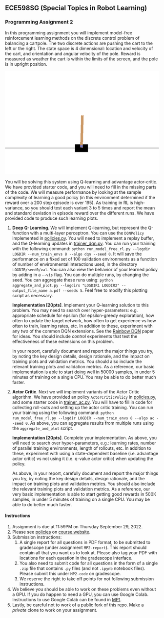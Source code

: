 ## ECE598SG (Special Topics in Robot Learning)
### Programming Assignment 2
In this programming assignment you will implement model-free reinforcement
learning methods on the discrete control problem of balancing a cartpole. The
two discrete actions are pushing the cart to the left or the right. The state space is
4 dimensional: location and velocity of the cart, and orientation and angular
velocity of the pole. Reward is measured as weather the cart is within the
limits of the screen, and the pole is in upright position.

![](vis-CartPole-v2.gif)

You will be solving this system using Q-learning and advantage actor-critic. We
have provided starter code, and you will need to fill in the missing parts of
the code. We will measure performance by looking at the sample complexity of
learning a good policy (in this environment determined if the reward over a 200
step episode is over 195).  As training in RL is high-variance, so you should
test each variant 3 to 5 times and report the mean and standard deviation in
episode reward over the different runs. We have provided code to produce such
learning plots. 

1. **Deep Q-Learning**. We will implement Q-learning, but represent the
   Q-function with a multi-layer perceptron. You can use the `DQNPolicy`
   implemented in [policies.py](./policies.py). You will need to implement a
   replay buffer, and the Q-learning updates in
   [trainer_dqn.py](./trainer_dqn.py). You can run your training with the
   following command: `python run_model_free_rl.py --logdir LOGDIR
   --num_train_envs 8 --algo dqn --seed 0`.  It will save the performance on a
   fixed set of 100 validation environments as a function of number of
   environmental interactions used, in the directory `LOGDIR/seed0/val`.  You
   can also view the behavior of your learned policy by adding in a `--vis`
   flag. You can do multiple runs, by changing the seed.  You can aggregate
   these runs using: `python aggregate_and_plot.py --logdirs "LOGDIR1 LOGDIR2"
   --output_file_name a.pdf --seeds 5`. Feel free to modify this plotting
   script as necessary.
   
   **Implementation [20pts]**. Implement your Q-learning solution to this
   problem.  You may need to search over hyper-parameters: e.g. appropriate
   schedule for epsilon (for epsilon-greedy exploration), how often to update
   the target network, how often to get experience vs how often to train,
   learning rates, etc. In addition to these, experiment with any *two* of the
   common DQN extensions. See the [Rainbow
   DQN](https://arxiv.org/abs/1710.02298) paper for ideas. You should include
   *control* experiments that test the effectiveness of these extensions on this
   problem.
      
   In your report, carefully document and report the major things you try, by
   noting the key design details, design rationale, and the impact on training
   plots and validation metrics. You should also include the relevant training
   plots and validation metrics.  As a reference, our basic implementation is
   able to start doing well in 50000 samples, in under 5 minutes of training on
   a single CPU. You may be able to do better much faster.

2. **Actor Critic**. Next we will implement variants of the Actor Critic
   algorithm. We have provided an policy `ActorCriticPolicy` in
   [policies.py](./policies.py), and some starter code in
   [trainer_ac.py](./trainer_ac.py). You will have to fill in code for
   collecting roll-outs and setting up the actor critic training. You can run
   your training using the following command: `python run_model_free_rl.py
   --logdir LOGDIR --num_train_envs 8 --algo ac --seed 0`.
   As above, you can aggregate results from multiple runs using the
   `aggregate_and_plot` script. 
   
   **Implementation [20pts]**. Complete your implementation. As above, you will
   need to search over hyper-parameters, e.g.: learning rates, number of
   parallel training environments, length of rollouts, etc. In addition to
   these, experiment with using a state-dependent baseline (i.e. advantage actor
   critic) vs not using it (i.e. q-value actor critic) when updating the
   policy.
      
   As above, in your report, carefully document and report the major things you
   try, by noting the key design details, design rationale, and the impact on
   training plots and validation metrics. You should also include the relevant
   training plots and validation metrics.  As a reference, our very basic
   implementation is able to start getting good rewards in 500K samples, in
   under 5 minutes of training on a single CPU. You may be able to do better
   much faster.
 
#### Instructions
1. Assignment is due at 11:59PM on Thursday September 29, 2022.
2. Please see
[policies](http://saurabhg.web.illinois.edu/teaching/ece598sg/fa2022/policies.html)
on [course
website](http://saurabhg.web.illinois.edu/teaching/ece598sg/fa2022/index.html).
3. Submission instructions:
   1. A single report for all questions in PDF format, to be submitted to
   gradescope (under assignment `MP2-report`). This report
   should contain all that you want us to look at. Please also tag your PDF
   with locations for each question in the gradescope interface.
   2. You also need to submit code for all questions in the form of a single
   `.zip` file that contains `.py` files (and not `.ipynb` notebook files).
   Please submit this under `MP2-code` on gradescope.  
   3. We reserve the right to take off points for not following submission
   instructions.
4. We believe you should be able to work on these problems even without a GPU.
If you do happen to need a GPU, you can use Google Colab. Instructions to use Google Colab can be found in
[MP1](../MP1).
5. Lastly, be careful not to work of a public fork of this repo. Make a *private*
clone to work on your assignment. 
